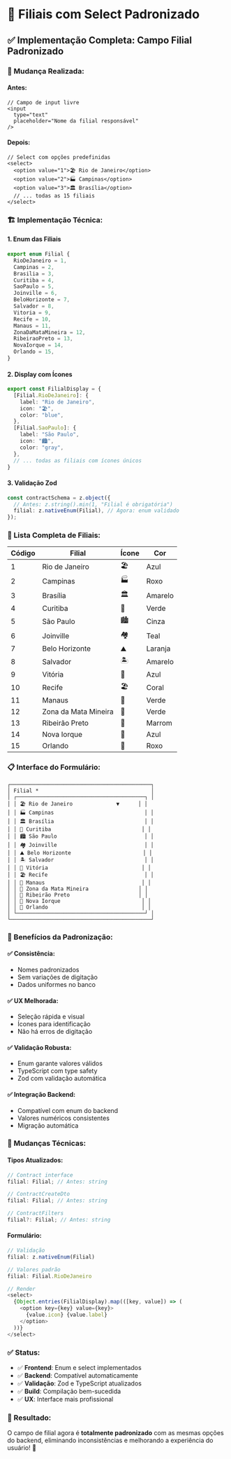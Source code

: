 # 🏢 Filiais com Select Padronizado

## ✅ **Implementação Completa: Campo Filial Padronizado**

### **🎯 Mudança Realizada:**

#### **Antes:**
```tsx
// Campo de input livre
<input
  type="text"
  placeholder="Nome da filial responsável"
/>
```

#### **Depois:**
```tsx
// Select com opções predefinidas
<select>
  <option value="1">🏖️ Rio de Janeiro</option>
  <option value="2">🏭 Campinas</option>
  <option value="3">🏛️ Brasília</option>
  // ... todas as 15 filiais
</select>
```

### **🏗️ Implementação Técnica:**

#### **1. Enum das Filiais**
```typescript
export enum Filial {
  RioDeJaneiro = 1,
  Campinas = 2,
  Brasilia = 3,
  Curitiba = 4,
  SaoPaulo = 5,
  Joinville = 6,
  BeloHorizonte = 7,
  Salvador = 8,
  Vitoria = 9,
  Recife = 10,
  Manaus = 11,
  ZonaDaMataMineira = 12,
  RibeiraoPreto = 13,
  NovaIorque = 14,
  Orlando = 15,
}
```

#### **2. Display com Ícones**
```typescript
export const FilialDisplay = {
  [Filial.RioDeJaneiro]: {
    label: "Rio de Janeiro",
    icon: "🏖️",
    color: "blue",
  },
  [Filial.SaoPaulo]: {
    label: "São Paulo",
    icon: "🏙️",
    color: "gray",
  },
  // ... todas as filiais com ícones únicos
}
```

#### **3. Validação Zod**
```typescript
const contractSchema = z.object({
  // Antes: z.string().min(1, "Filial é obrigatória")
  filial: z.nativeEnum(Filial), // Agora: enum validado
});
```

### **🏢 Lista Completa de Filiais:**

| Código | Filial | Ícone | Cor |
|--------|--------|-------|-----|
| 1 | Rio de Janeiro | 🏖️ | Azul |
| 2 | Campinas | 🏭 | Roxo |
| 3 | Brasília | 🏛️ | Amarelo |
| 4 | Curitiba | 🌲 | Verde |
| 5 | São Paulo | 🏙️ | Cinza |
| 6 | Joinville | 🏘️ | Teal |
| 7 | Belo Horizonte | ⛰️ | Laranja |
| 8 | Salvador | 🏝️ | Amarelo |
| 9 | Vitória | 🌊 | Azul |
| 10 | Recife | 🏖️ | Coral |
| 11 | Manaus | 🌳 | Verde |
| 12 | Zona da Mata Mineira | 🌿 | Verde |
| 13 | Ribeirão Preto | 🌾 | Marrom |
| 14 | Nova Iorque | 🗽 | Azul |
| 15 | Orlando | 🎢 | Roxo |

### **📋 Interface do Formulário:**

```
┌─────────────────────────────────────────────┐
│ Filial *                                    │
│ ┌─────────────────────────────────────────┐ │
│ │ 🏖️ Rio de Janeiro              ▼      │ │
│ │ 🏭 Campinas                             │ │
│ │ 🏛️ Brasília                             │ │
│ │ 🌲 Curitiba                             │ │
│ │ 🏙️ São Paulo                            │ │
│ │ 🏘️ Joinville                            │ │
│ │ ⛰️ Belo Horizonte                       │ │
│ │ 🏝️ Salvador                             │ │
│ │ 🌊 Vitória                              │ │
│ │ 🏖️ Recife                               │ │
│ │ 🌳 Manaus                               │ │
│ │ 🌿 Zona da Mata Mineira                │ │
│ │ 🌾 Ribeirão Preto                      │ │
│ │ 🗽 Nova Iorque                          │ │
│ │ 🎢 Orlando                              │ │
│ └─────────────────────────────────────────┘ │
└─────────────────────────────────────────────┘
```

### **🎯 Benefícios da Padronização:**

#### **✅ Consistência:**
- Nomes padronizados
- Sem variações de digitação
- Dados uniformes no banco

#### **✅ UX Melhorada:**
- Seleção rápida e visual
- Ícones para identificação
- Não há erros de digitação

#### **✅ Validação Robusta:**
- Enum garante valores válidos
- TypeScript com type safety
- Zod com validação automática

#### **✅ Integração Backend:**
- Compatível com enum do backend
- Valores numéricos consistentes
- Migração automática

### **🔧 Mudanças Técnicas:**

#### **Tipos Atualizados:**
```typescript
// Contract interface
filial: Filial; // Antes: string

// ContractCreateDto
filial: Filial; // Antes: string

// ContractFilters
filial?: Filial; // Antes: string
```

#### **Formulário:**
```typescript
// Validação
filial: z.nativeEnum(Filial)

// Valores padrão
filial: Filial.RioDeJaneiro

// Render
<select>
  {Object.entries(FilialDisplay).map(([key, value]) => (
    <option key={key} value={key}>
      {value.icon} {value.label}
    </option>
  ))}
</select>
```

### **✅ Status:**
- ✅ **Frontend**: Enum e select implementados
- ✅ **Backend**: Compatível automaticamente
- ✅ **Validação**: Zod e TypeScript atualizados
- ✅ **Build**: Compilação bem-sucedida
- ✅ **UX**: Interface mais profissional

### **🚀 Resultado:**
O campo de filial agora é **totalmente padronizado** com as mesmas opções do backend, eliminando inconsistências e melhorando a experiência do usuário! 🎉
